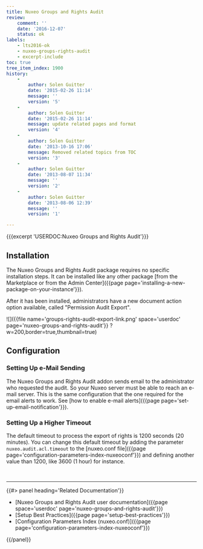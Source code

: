 ```yaml
---
title: Nuxeo Groups and Rights Audit
review:
    comment: ''
    date: '2016-12-07'
    status: ok
labels:
    - lts2016-ok
    - nuxeo-groups-rights-audit
    - excerpt-include
toc: true
tree_item_index: 1900
history:
    -
        author: Solen Guitter
        date: '2015-02-26 11:14'
        message: ''
        version: '5'
    -
        author: Solen Guitter
        date: '2015-02-26 11:14'
        message: update related pages and format
        version: '4'
    -
        author: Solen Guitter
        date: '2013-10-16 17:06'
        message: Removed related topics from TOC
        version: '3'
    -
        author: Solen Guitter
        date: '2013-08-07 11:34'
        message: ''
        version: '2'
    -
        author: Solen Guitter
        date: '2013-08-06 12:39'
        message: ''
        version: '1'

---
```

{{{excerpt 'USERDOC:Nuxeo Groups and Rights Audit'}}}

## Installation

The Nuxeo Groups and Rights Audit package requires no specific installation steps. It can be installed like any other package [from the Marketplace or from the Admin Center]({{page page='installing-a-new-package-on-your-instance'}}).

After it has been installed, administrators have a new document action option available, called "Permission Audit Export".

![]({{file name='groups-rights-audit-export-link.png' space='userdoc' page='nuxeo-groups-and-rights-audit'}} ?w=200,border=true,thumbnail=true)

## Configuration

### Setting Up e-Mail Sending

The Nuxeo Groups and Rights Audit addon sends email to the administrator who requested the audit. So your Nuxeo server must be able to reach an e-mail server. This is the same configuration that the one required for the email alerts to work. See [how to enable e-mail alerts]({{page page='set-up-email-notification'}}).

### Setting Up a Higher Timeout

The default timeout to process the export of rights is 1200 seconds (20 minutes). You can change this default timeout by adding the parameter `nuxeo.audit.acl.timeout` to the [nuxeo.conf file]({{page page='configuration-parameters-index-nuxeoconf'}}) and defining another value than 1200, like 3600 (1 hour) for instance.

&nbsp;

* * *

<div class="row" data-equalizer data-equalize-on="medium"><div class="column medium-6">{{#> panel heading='Related Documentation'}}

- [Nuxeo Groups and Rights Audit user documentation]({{page space='userdoc' page='nuxeo-groups-and-rights-audit'}})
- [Setup Best Practices]({{page page='setup-best-practices'}})
- [Configuration Parameters Index (nuxeo.conf)]({{page page='configuration-parameters-index-nuxeoconf'}})

{{/panel}}</div><div class="column medium-6">

&nbsp;

</div></div>
